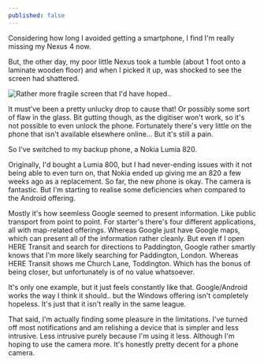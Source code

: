 ```yaml
---
published: false
---
```


Considering how long I avoided getting a smartphone, I find I'm really missing my Nexus 4 now.

But, the other day, my poor little Nexus took a tumble (about 1 foot onto a laminate wooden floor) and when I picked it up, was shocked to see the screen had shattered.

![Rather more fragile screen that I'd have hoped..](http://i.imgur.com/WI9rudu.jpg)

It must've been a pretty unlucky drop to cause that! Or possibly some sort of flaw in the glass. Bit gutting though, as the digitiser won't work, so it's not possible to even unlock the phone. Fortunately there's very little on the phone that isn't available elsewhere online... But it's still a pain.

So I've switched to my backup phone, a Nokia Lumia 820.

Originally, I'd bought a Lumia 800, but I had never-ending issues with it not being able to even turn on, that Nokia ended up giving me an 820 a few weeks ago as a replacement. So far, the new phone is okay. The camera is fantastic. But I'm starting to realise some deficiencies when compared to the Android offering.

Mostly it's how seemless Google seemed to present information. Like public transport from point to point. For starter's there's four different applications, all with map-related offerings. Whereas Google just have Google maps, which can present all of the information rather cleanly. But even if I open HERE Transit and search for directions to Paddington, Google rather smartly knows that I'm more likely searching for Paddington, London. Whereas HERE Transit shows me Church Lane, Toddington. Which has the bonus of being closer, but unfortunately is of no value whatsoever.

It's only one example, but it just feels constantly like that. Google/Android works the way I think it should.. but the Windows offering isn't completely hopeless. It's just that it isn't really in the same league.

That said, I'm actually finding some pleasure in the limitations. I've turned off most notifications and am relishing a device that is simpler and less intrusive. Less intrusive purely because I'm using it less. Although I'm hoping to use the camera more. It's honestly pretty decent for a phone camera. 

